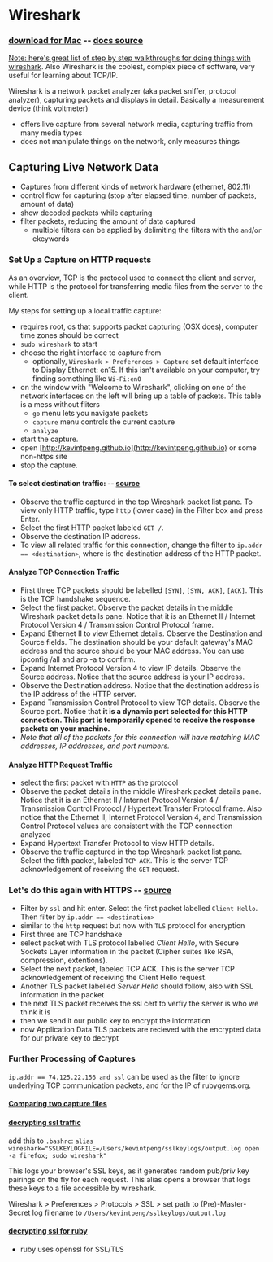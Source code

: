 # Wireshark 
### [download for Mac](https://1.na.dl.wireshark.org/osx/Wireshark%202.0.4%20Intel%2064.dmg) -- [docs source](https://www.wireshark.org/docs/wsug_html_chunked/index.html)
[Note: here's great list of step by step walkthroughs for doing things with wireshark](https://en.wikiversity.org/wiki/Wireshark). Also Wireshark is the coolest, complex piece of software, very useful for learning about TCP/IP.

Wireshark is a network packet analyzer (aka packet sniffer, protocol analyzer), capturing packets and displays in detail. Basically a measurement device (think voltmeter)
- offers live capture from several network media, capturing traffic from many media types
- does not manipulate things on the network, only measures things

## Capturing Live Network Data
- Captures from different kinds of network hardware (ethernet, 802.11)
- control flow for capturing (stop after elapsed time, number of packets, amount of data)
- show decoded packets while capturing
- filter packets, reducing the amount of data captured
  - multiple filters can be applied by delimiting the filters with the `and`/`or` ekeywords 

### Set Up a Capture on HTTP requests
As an overview, TCP is the protocol used to connect the client and server, while HTTP is the protocol for transferring media files from the server to the client.

My steps for setting up a local traffic capture:
- requires root, os that supports packet capturing (OSX does), computer time zones should be correct
- `sudo wireshark` to start
- choose the right interface to capture from
  - optionally, `Wireshark > Preferences > Capture` set default interface to Display Ethernet: en15. If this isn't available on your computer, try finding something like `Wi-Fi:en0`
- on the window with "Welcome to Wireshark", clicking on one of the network interfaces on the left will bring up a table of packets. This table is a mess without fliters
  - `go` menu lets you navigate packets
  - `capture` menu controls the current capture
  - `analyze`
- start the capture.
- open [http://kevintpeng.github.io](http://kevintpeng.github.io) or some non-https site
- stop the capture.

#### To select destination traffic: -- [source](https://en.wikiversity.org/wiki/Wireshark/HTTP)

- Observe the traffic captured in the top Wireshark packet list pane. To view only HTTP traffic, type `http` (lower case) in the Filter box and press Enter.
- Select the first HTTP packet labeled `GET /`.
- Observe the destination IP address.
- To view all related traffic for this connection, change the filter to `ip.addr == <destination>`, where <destination> is the destination address of the HTTP packet.

#### Analyze TCP Connection Traffic
- First three TCP packets should be labelled `[SYN]`, `[SYN, ACK]`, `[ACK]`. This is the TCP handshake sequence.
- Select the first packet. Observe the packet details in the middle Wireshark packet details pane. Notice that it is an Ethernet II / Internet Protocol Version 4 / Transmission Control Protocol frame.
- Expand Ethernet II to view Ethernet details. Observe the Destination and Source fields. The destination should be your default gateway's MAC address and the source should be your MAC address. You can use ipconfig /all and arp -a to confirm.
- Expand Internet Protocol Version 4 to view IP details. Observe the Source address. Notice that the source address is your IP address.
- Observe the Destination address. Notice that the destination address is the IP address of the HTTP server.
- Expand Transmission Control Protocol to view TCP details. Observe the Source port. Notice that **it is a dynamic port selected for this HTTP connection. This port is temporarily opened to receive the response packets on your machine.**
- *Note that all of the packets for this connection will have matching MAC addresses, IP addresses, and port numbers.*

#### Analyze HTTP Request Traffic
- select the first packet with `HTTP` as the protocol
- Observe the packet details in the middle Wireshark packet details pane. Notice that it is an Ethernet II / Internet Protocol Version 4 / Transmission Control Protocol / Hypertext Transfer Protocol frame. Also notice that the Ethernet II, Internet Protocol Version 4, and Transmission Control Protocol values are consistent with the TCP connection analyzed
- Expand Hypertext Transfer Protocol to view HTTP details.
- Observe the traffic captured in the top Wireshark packet list pane. Select the fifth packet, labeled `TCP ACK`. This is the server TCP acknowledgement of receiving the `GET` request.

### Let's do this again with HTTPS -- [source](https://en.wikiversity.org/wiki/Wireshark/HTTPS)
- Filter by `ssl` and hit enter. Select the first packet labelled `Client Hello`. Then filter by `ip.addr == <destination>`
- similar to the `http` request but now with `TLS` protocol for encryption
- First three are TCP handshake
- select packet with TLS protocol labelled *Client Hello*, with Secure Sockets Layer information in the packet (Cipher suites like RSA, compression, extentions).
- Select the next packet, labeled TCP ACK. This is the server TCP acknowledgement of receiving the Client Hello request.
- Another TLS packet labelled *Server Hello* should follow, also with SSL information in the packet
- the next TLS packet receives the ssl cert to verfiy the server is who we think it is
- then we send it our public key to encrypt the information
- now Application Data TLS packets are recieved with the encrypted data for our private key to decrypt

### Further Processing of Captures
`ip.addr == 74.125.22.156 and ssl` can be used as the filter to ignore underlying TCP communication packets, and for the IP of rubygems.org.

#### [Comparing two capture files](https://www.wireshark.org/docs/wsug_html_chunked/ChStatCompareCaptureFiles.html)

#### [decrypting ssl traffic](https://jimshaver.net/2015/02/11/decrypting-tls-browser-traffic-with-wireshark-the-easy-way/)
add this to `.bashrc`:
`alias wireshark="SSLKEYLOGFILE=/Users/kevintpeng/sslkeylogs/output.log open -a firefox;
sudo wireshark"`

This logs your browser's SSL keys, as it generates random pub/priv key pairings on the fly for each request. This alias opens a browser that logs these keys to a file accessible by wireshark.

Wireshark > Preferences > Protocols > SSL > set path to (Pre)-Master-Secret log filename to `/Users/kevintpeng/sslkeylogs/output.log`

#### [decrypting ssl for ruby](https://www.trustwave.com/Resources/SpiderLabs-Blog/How-To-Decrypt-Ruby-SSL-Communications-with-Wireshark/)
- ruby uses openssl for SSL/TLS
